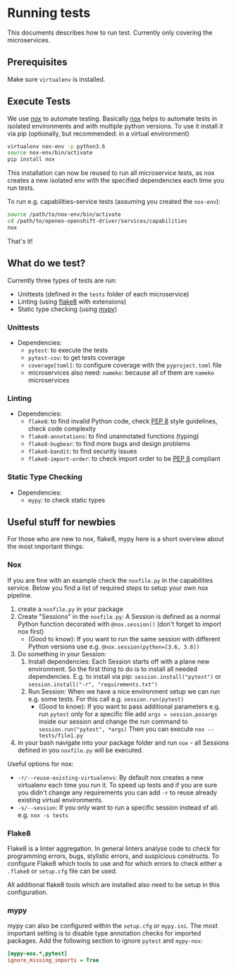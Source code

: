 # Running tests

This documents describes how to run test. Currently only covering the microservices.

## Prerequisites

Make sure `virtualenv` is installed.

## Execute Tests

We use [nox](https://nox.thea.codes/en/stable/) to automate testing. Basically [nox](https://nox.thea.codes/en/stable/)
helps to automate tests in isolated environments and with multiple python versions.
To use it install it via pip (optionally, but recommended: in a virtual environment)
``` bash
virtualenv nox-env -p python3.6
source nox-env/bin/activate
pip install nox
```

This installation can now be reused to run all microservice tests, as nox creates a new isolated env with the specified
dependencies each time you run tests.

To run e.g. capabilities-service tests (assuming you created the `nox-env`):
```bash
source /path/to/nox-env/bin/activate
cd /path/to/openeo-openshift-driver/services/capabilities
nox
```
That's it!

## What do we test?

Currently three types of tests are run:
* Unittests (defined in the `tests` folder of each microservice)
* Linting (using [flake8](https://flake8.pycqa.org/en/latest/) with extensions)
* Static type checking (using [mypy](https://mypy.readthedocs.io/en/stable/))

### Unittests

* Dependencies:
    * `pytest`: to execute the tests
    * `pytest-cov`: to get tests coverage
    * `coverage[toml]`: to configure coverage with the `pyproject.toml` file
    * microservices also need: `nameko`: because all of them are `nameko` microservices

### Linting

* Dependencies:
    * `flake8`: to find invalid Python code, check [PEP 8](https://www.python.org/dev/peps/pep-0008/) style guidelines,
     check code complexity
    * `flake8-annotations`: to find unannotated functions (typing)
    * `flake8-bugbear`: to find more bugs and design problems
    * `flake8-bandit`: to find security issues
    * `flake8-import-order`: to check import order to be [PEP 8](https://www.python.org/dev/peps/pep-0008/) compliant

### Static Type Checking

* Dependencies:
    * `mypy`: to check static types

## Useful stuff for newbies

For those who are new to nox, flake8, mypy here is a short overview about the most important things:

### Nox

If you are fine with an example check the `noxfile.py` in the capabilities service. Below you find a list of required
steps to setup your own nox pipeline.

1) create a `noxfile.py` in your package
1) Create "Sessions" in the `noxfile.py`: A Session is defined as a normal Python function decorated with `@nox.session()`
(don't forget to import nox first)
    * (Good to know): If you want to run the same session with different Python versions use e.g.
    `@nox.session(python=[3.6, 3.8])`
1) Do something in your Session:
    1) Install dependencies: Each Session starts off with a plane new environment. So the first thing to do is to install
    all needed dependencies. E.g. to install via pip: `session.install("pytest")` or `session.install("-r",
    "requirements.txt")`
    1) Run Session: When we have a nice environment setup we can run e.g. some tests. For this call e.g.
    `session.run(pytest)`
        * (Good to know): If you want to pass additional parameters e.g. run `pytest` only for a specific file add
        `args = session.posargs` inside our session and change the run command to `session.run("pytest", *args)`
        Then you can execute `nox -- tests/file1.py`
1) In your bash navigate into your package folder and run `nox` - all Sessions defined in you `noxfile.py` will be executed.

Useful options for nox:
* `-r/--reuse-existing-virtualenvs`: By default nox creates a new virtualenv each time you run it. To speed up tests and
if you are sure you didn't change any requirements you can add `-r` to reuse already existing virtual environments.
* `-s/--session`: If you only want to run a specific session instead of all. e.g. `nox -s tests`

### Flake8

Flake8 is a linter aggregation. In general linters analyse code to check for programming errors, bugs, stylistic errors,
and suspicious constructs. To configure Flake8 which tools to use and for which errors to check either a `.flake8` or
`setup.cfg` file can be used.

All additional flake8 tools which are installed also need to be setup in this configuration.

### mypy

mypy can also be configured within the `setup.cfg` or `mypy.ini`. The most important setting is to disable type
annotation checks for imported packages. Add the following section to ignore `pytest` and `mypy-nox`:
```ini
[mypy-nox.*,pytest]
ignore_missing_imports = True
```

